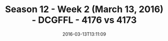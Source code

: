 ---
title: Season 12 - Week 2 (March 13, 2016) - DCGFFL - 4176 vs 4173
teams_score:
- team: 4176
  score: 31
- team: 4173
  score: 12
mvp: Greg C. (Kelly); Justin P. (Black)
game-ball: Braden B. (Kelly); Scott G. (Black)
season: 12
week: 2
date: '2016-03-13T13:11:09'
pageid: season-12-week-2-march-13-2016-4176-vs-4173
---